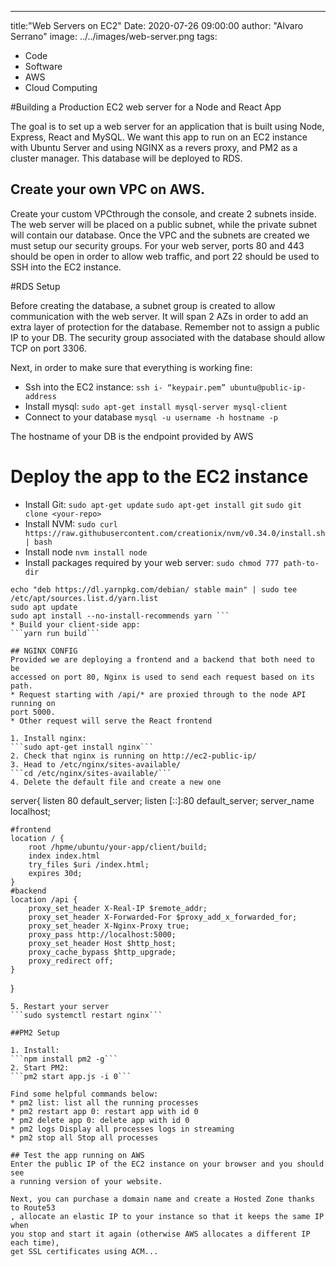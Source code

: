 ---
title:"Web Servers on EC2"
Date: 2020-07-26 09:00:00
author: "Alvaro Serrano"
image: ../../images/web-server.png
tags:
  - Code
  - Software
  - AWS
  - Cloud Computing

#Building a Production EC2 web server for a Node and React App

The goal is to set up a web server for an application that is built using
Node, Express, React and MySQL. We want this app to run on an EC2 instance
with Ubuntu Server and using NGINX as a revers proxy, and PM2 as a cluster
manager. This database will be deployed to RDS.

## Create your own VPC on AWS.

Create your custom VPCthrough the console, and create 2 subnets inside.
The web server will be placed on a public subnet, while the private subnet will
contain our database.
Once the VPC and the subnets are created we must setup our security groups.
For your web server, ports 80 and 443 should be open in order to allow web
traffic, and port 22 should be used to SSH into the EC2 instance.

#RDS Setup

Before creating the database, a subnet group is created to allow communication
with the web server. It will span 2 AZs in order to add an extra layer of
protection for the database. Remember not to assign a public IP to your DB. The
security group associated with the database should allow TCP on port 3306.

Next, in order to make sure that everything is working fine:
* Ssh into the EC2 instance:
```ssh i- “keypair.pem” ubuntu@public-ip-address```
* Install mysql:
```sudo apt-get install mysql-server mysql-client```
* Connect to your database
```mysql -u username -h hostname -p```

The hostname of your DB is the endpoint provided by AWS

# Deploy the app to the EC2 instance
* Install Git:
```sudo apt-get update```
```sudo apt-get install git```
```sudo git clone <your-repo>```
* Install NVM:
```sudo curl https://raw.githubusercontent.com/creationix/nvm/v0.34.0/install.sh | bash```
* Install node
```nvm install node```
* Install packages required by your web server:
```sudo chmod 777 path-to-dir```
```curl -sS https://dl.yarnpkg.com/debian/pubkey.gpg | sudo apt-key add -
echo "deb https://dl.yarnpkg.com/debian/ stable main" | sudo tee /etc/apt/sources.list.d/yarn.list
sudo apt update
sudo apt install --no-install-recommends yarn ```
* Build your client-side app:
```yarn run build```

## NGINX CONFIG
Provided we are deploying a frontend and a backend that both need to be
accessed on port 80, Nginx is used to send each request based on its path.
* Request starting with /api/* are proxied through to the node API running on
port 5000.
* Other request will serve the React frontend

1. Install nginx:
```sudo apt-get install nginx```
2. Check that nginx is running on http://ec2-public-ip/
3. Head to /etc/nginx/sites-available/
```cd /etc/nginx/sites-available/```
4. Delete the default file and create a new one
```
server{
    listen           80 default_server;
    listen           [::]:80 default_server;
    server_name      localhost;

    #frontend
    location / {
        root /hpme/ubuntu/your-app/client/build;
        index index.html
        try_files $uri /index.html;
        expires 30d;
    }
    #backend
    location /api {
        proxy_set_header X-Real-IP $remote_addr;
        proxy_set_header X-Forwarded-For $proxy_add_x_forwarded_for;
        proxy_set_header X-Nginx-Proxy true;
        proxy_pass http://localhost:5000;
        proxy_set_header Host $http_host;
        proxy_cache_bypass $http_upgrade;
        proxy_redirect off;
    }
}
```
5. Restart your server
```sudo systemctl restart nginx```

##PM2 Setup

1. Install:
```npm install pm2 -g```
2. Start PM2:
```pm2 start app.js -i 0```

Find some helpful commands below:
* pm2 list: list all the running processes
* pm2 restart app 0: restart app with id 0
* pm2 delete app 0: delete app with id 0
* pm2 logs Display all processes logs in streaming
* pm2 stop all Stop all processes

## Test the app running on AWS
Enter the public IP of the EC2 instance on your browser and you should see
a running version of your website.

Next, you can purchase a domain name and create a Hosted Zone thanks to Route53
, allocate an elastic IP to your instance so that it keeps the same IP when
you stop and start it again (otherwise AWS allocates a different IP each time),
get SSL certificates using ACM...


